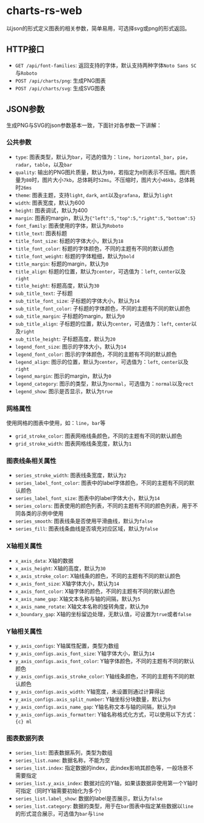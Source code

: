 # charts-rs-web

以json的形式定义图表的相关参数，简单易用，可选择svg或png的形式返回。

## HTTP接口

- `GET /api/font-families`: 返回支持的字体，默认支持两种字体`Noto Sans SC`与`Roboto`
- `POST /api/charts/png`: 生成PNG图表
- `POST /api/charts/svg`: 生成SVG图表

## JSON参数

生成PNG与SVG的json参数基本一致，下面针对各参数一下讲解：

### 公共参数

- `type`: 图表类型，默认为`bar`，可选的值为：`line`，`horizontal_bar`，`pie`，`radar`，`table`，以及`bar`
- `quality`: 输出的PNG图片质量，默认为`80`，若指定为`0`则表示不压缩。图片质量为`80`时，图片大小`7kb`，总体耗时`52ms`。不压缩时，图片大小`46kb`，总体耗时`26ms`
- `theme`: 图表主题，支持`light`, `dark`, `ant`以及`grafana`，默认为`light`
- `width`: 图表宽度，默认为600
- `height`: 图表调试，默认为400
- `margin`: 图表的margin，默认为`{"left":5,"top":5,"right":5,"bottom":5}`
- `font_family`: 图表使用的字体，默认为`Roboto`
- `title_text`: 图表标题
- `title_font_size`: 标题的字体大小，默认为`18`
- `title_font_color`: 标题的字体颜色，不同的主题有不同的默认颜色
- `title_font_weight`: 标题的字体粗细，默认为`bold`
- `title_margin`: 标题的margin，默认为`0`
- `title_align`: 标题的位置，默认为`center`，可选值为：`left`, `center`以及`right`
- `title_height`: 标题高度，默认为`30`
- `sub_title_text`: 子标题
- `sub_title_font_size`: 子标题的字体大小，默认为`14`
- `sub_title_font_color`: 子标题的字体颜色，不同的主题有不同的默认颜色
- `sub_title_margin`: 子标题的margin，默认为`0`
- `sub_title_align`: 子标题的位置，默认为`center`，可选值为：`left`, `center`以及`right`
- `sub_title_height`: 子标题高度，默认为`20`
- `legend_font_size`: 图示的字体大小，默认为`14`
- `legend_font_color`: 图示的字体颜色，不同的主题有不同的默认颜色
- `legend_align`: 图示的位置，默认为`center`，可选值为：`left`, `center`以及`right`
- `legend_margin`: 图示的margin，默认为`0`
- `legend_category`: 图示的类型，默认为`normal`，可选值为：`normal`以及`rect`
- `legend_show`: 图示是否显示，默认为`true`

### 网格属性

使用网格的图表中使用，如：`line`，`bar`等

- `grid_stroke_color`: 图表网格线条颜色，不同的主题有不同的默认颜色
- `grid_stroke_width`: 图表网格线条宽度，默认为`1`


### 图表线条相关属性

- `series_stroke_width`: 图表线条宽度，默认为`2`
- `series_label_font_color`: 图表中的label字体颜色，不同的主题有不同的默认颜色
- `series_label_font_size`: 图表中的label字体大小，默认为`14`
- `series_colors`: 图表使用的颜色列表，不同的主题有不同的颜色列表，用于不同各类的示例中使用
- `series_smooth`: 图表线条是否使用平滑曲线，默认为`false`
- `series_fill`: 图表线条曲线是否填充对应区域，默认为`false`


### X轴相关属性

- `x_axis_data`: X轴的数据
- `x_axis_height`: X轴的高度，默认为`30`
- `x_axis_stroke_color`: X轴线条的颜色，不同的主题有不同的默认颜色
- `x_axis_font_size`: X轴字体大小，默认为`14`
- `x_axis_font_color`: X轴字体的颜色，不同的主题有不同的默认颜色
- `x_axis_name_gap`: X轴文本名称与轴的间隔，默认为`5`
- `x_axis_name_rotate`: X轴文本名称的旋转角度，默认为`0`
- `x_boundary_gap`: X轴的坐标留边处理，无默认值，可设置为`true`或者`false`


### Y轴相关属性

- `y_axis_configs`: Y轴属性配置，类型为数组
- `y_axis_configs.axis_font_size`: Y轴字体大小，默认为`14`
- `y_axis_configs.axis_font_color`: Y轴字体颜色，不同的主题有不同的默认颜色
- `y_axis_configs.axis_stroke_color`: Y轴线条颜色，不同的主题有不同的默认颜色
- `y_axis_configs.axis_width`: Y轴宽度，未设置则通过计算得出
- `y_axis_configs.axis_split_number`: Y轴坐标分块数量，默认为`6`
- `y_axis_configs.axis_name_gap`: Y轴名称文本与轴的间隔，默认为`8`
- `y_axis_configs.axis_formatter`: Y轴名称格式化方式，可以使用以下方式：`{c} ml`

### 图表数据列表

- `series_list`: 图表数据系列，类型为数组
- `series_list.name`: 数据名称，不能为空
- `series_list.index`: 指定数据的index，此index影响其颜色等，一般场景不需要指定
- `series_list.y_axis_index`: 数据对应的Y轴，如果该数据非使用第一个Y轴时可指定（同时Y轴需要初始化为多个）
- `series_list.label_show`: 数据的label是否展示，默认为`false`
- `series_list.category`: 数据的类型，用于在`bar`图表中指定某些数据以`line`的形式混合展示，可选值为`bar`与`line`